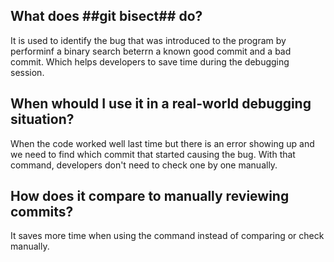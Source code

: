 ## What does ##git bisect## do?

It is used to identify the bug that was introduced to the program by performinf a binary search beterrn a known good commit and a bad commit.
Which helps developers to save time during the debugging session.

## When whould I use it in a real-world debugging situation?

When the code worked well last time but there is an error showing up and we need to find which commit that started causing the bug. With that command, developers don't need to check one by one manually.

## How does it compare to manually reviewing commits?

It saves more time when using the command instead of comparing or check manually.
